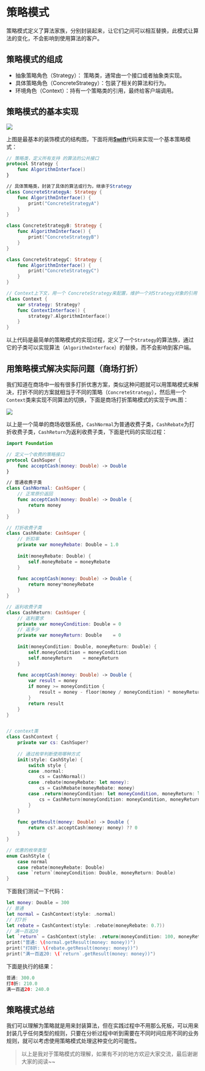 # 策略模式

策略模式定义了算法家族，分别封装起来，让它们之间可以相互替换，此模式让算法的变化，不会影响到使用算法的客户。

## 策略模式的组成

- 抽象策略角色（Strategy）： 策略类，通常由一个接口或者抽象类实现。
- 具体策略角色（ConcreteStrategy）：包装了相关的算法和行为。
- 环境角色（Context）：持有一个策略类的引用，最终给客户端调用。

## 策略模式的基本实现

![](http://imwcl.oss-cn-shanghai.aliyuncs.com/blog/%E8%AE%BE%E8%AE%A1%E6%A8%A1%E5%BC%8F/%E7%AD%96%E7%95%A5%E6%A8%A1%E5%BC%8F/Strategy.png)

上图是最基本的装饰模式的结构图，下面将用[**Swift**](http://lib.csdn.net/base/swift)代码来实现一个基本策略模式：

```swift
// 策略类，定义所有支持 的算法的公共接口
protocol Strategy {
    func AlgorithmInterface()
}

// 具体策略类，封装了具体的算法或行为，继承于Strategy
class ConcreteStrategyA: Strategy {
    func AlgorithmInterface() {
        print("ConcreteStrategyA")
    }
}

class ConcreteStrategyB: Strategy {
    func AlgorithmInterface() {
        print("ConcreteStrategyB")
    }
}

class ConcreteStrategyC: Strategy {
    func AlgorithmInterface() {
        print("ConcreteStrategyC")
    }
}

// Context上下文，用一个 ConcreteStrategy来配置，维护一个对Strategy对象的引用
class Context {
    var strategy: Strategy?
    func ContextInterface() {
        strategy?.AlgorithmInterface()
    }
}
```

以上代码是最简单的策略模式的实现过程，定义了一个`Strategy`的算法族，通过它的子类可以实现算法（`AlgorithmInterface`）的替换，而不会影响到客户端。

## 用策略模式解决实际问题（商场打折）

我们知道在商场中一般有很多打折优惠方案，类似这种问题就可以用策略模式来解决，打折不同的方案就相当于不同的策略（`ConcreteStrategy`），然后用一个`Context`类来实现不同算法的切换，下面是商场打折策略模式的实现于`UML`图：

![](http://imwcl.oss-cn-shanghai.aliyuncs.com/blog/%E8%AE%BE%E8%AE%A1%E6%A8%A1%E5%BC%8F/%E7%AD%96%E7%95%A5%E6%A8%A1%E5%BC%8F/CashSuper.png)

以上是一个简单的商场收银系统，`CashNormal`为普通收费子类，`CashRebate`为打折收费子类，`CashReturn`为返利收费子类，下面是代码的实现过程：

```swift
import Foundation

// 定义一个收费的策略接口
protocol CashSuper {
    func acceptCash(money: Double) -> Double
}

// 普通收费子类
class CashNormal: CashSuper {
    // 正常原价返回
    func acceptCash(money: Double) -> Double {
        return money
    }
}

// 打折收费子类
class CashRebate: CashSuper {
    // 折扣率
    private var moneyRebate: Double = 1.0
    
    init(moneyRebate: Double) {
        self.moneyRebate = moneyRebate
    }
    
    func acceptCash(money: Double) -> Double {
        return money*moneyRebate
    }
}

// 返利收费子类
class CashReturn: CashSuper {
    // 返利要求
    private var moneyCondition: Double = 0
    // 返多少
    private var moneyReturn: Double    = 0
    
    init(moneyCondition: Double, moneyReturn: Double) {
        self.moneyCondition = moneyCondition
        self.moneyReturn    = moneyReturn
    }
    
    func acceptCash(money: Double) -> Double {
        var result = money
        if money >= moneyCondition {
            result = money - floor(money / moneyCondition) * moneyReturn
        }
        return result
    }
}


// context类
class CashContext {
    private var cs: CashSuper?
    
    // 通过枚举判断使用哪种方式
    init(style: CashStyle) {
        switch style {
        case .normal:
            cs = CashNormal()
        case .rebate(moneyRebate: let money):
            cs = CashRebate(moneyRebate: money)
        case .return(moneyCondition: let moneyCondition, moneyReturn: let moneyReturn):
            cs = CashReturn(moneyCondition: moneyCondition, moneyReturn: moneyReturn)
        }
    }
    
    func getResult(money: Double) -> Double {
        return cs?.acceptCash(money: money) ?? 0
    }
}

// 优惠的枚举类型
enum CashStyle {
    case normal
    case rebate(moneyRebate: Double)
    case `return`(moneyCondition: Double, moneyReturn: Double)
}
```

下面我们测试一下代码：

```swift
let money: Double = 300
// 普通
let normal = CashContext(style: .normal)
// 打7折
let rebate = CashContext(style: .rebate(moneyRebate: 0.7))
// 满一百返20
let `return` = CashContext(style: .return(moneyCondition: 100, moneyReturn: 20))
print("普通: \(normal.getResult(money: money))")
print("打8折: \(rebate.getResult(money: money))")
print("满一百返20: \(`return`.getResult(money: money))")
```

下面是执行的结果：

```swift
普通: 300.0
打8折: 210.0
满一百返20: 240.0
```

## 策略模式总结

我们可以理解为策略就是用来封装算法，但在实践过程中不用那么死板，可以用来封装几乎任何类型的规则，只要在分析过程中听到需要在不同时间应用不同的业务规则，就可以考虑使用策略模式处理这种变化的可能性。

> 以上是我对于策略模式的理解，如果有不对的地方欢迎大家交流，最后谢谢大家的阅读~~